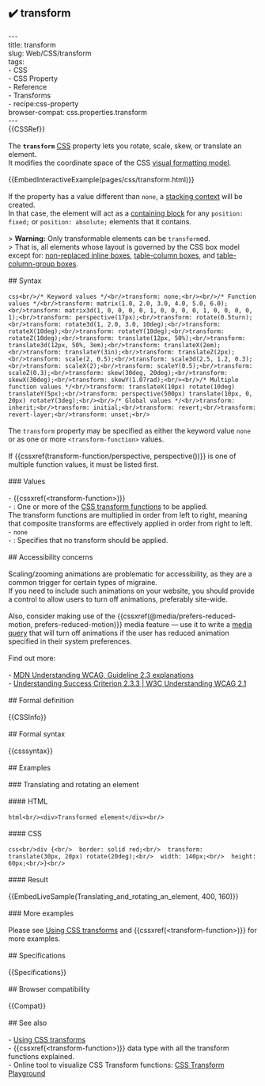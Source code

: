 ## ✔️ transform 
 ---<br/>title: transform<br/>slug: Web/CSS/transform<br/>tags:<br/>  - CSS<br/>  - CSS Property<br/>  - Reference<br/>  - Transforms<br/>  - recipe:css-property<br/>browser-compat: css.properties.transform<br/>---<br/>{{CSSRef}}<br/><br/>The **`transform`** [CSS](/en-US/docs/Web/CSS) property lets you rotate, scale, skew, or translate an element.<br/>It modifies the coordinate space of the CSS [visual formatting model](/en-US/docs/Web/CSS/Visual_formatting_model).<br/><br/>{{EmbedInteractiveExample(pages/css/transform.html)}}<br/><br/>If the property has a value different than `none`, a [stacking context](/en-US/docs/Web/CSS/CSS_Positioning/Understanding_z_index/The_stacking_context) will be created.<br/>In that case, the element will act as a [containing block](/en-US/docs/Web/CSS/Containing_block) for any `position: fixed;` or `position: absolute;` elements that it contains.<br/><br/>> **Warning:** Only transformable elements can be `transform`ed.<br/>> That is, all elements whose layout is governed by the CSS box model except for: [non-replaced inline boxes](/en-US/docs/Web/CSS/Visual_formatting_model#inline-level_elements_and_inline_boxes), [table-column boxes](/en-US/docs/Web/HTML/Element/col), and [table-column-group boxes](/en-US/docs/Web/HTML/Element/colgroup).<br/><br/>## Syntax<br/><br/>```css<br/>/* Keyword values */<br/>transform: none;<br/><br/>/* Function values */<br/>transform: matrix(1.0, 2.0, 3.0, 4.0, 5.0, 6.0);<br/>transform: matrix3d(1, 0, 0, 0, 0, 1, 0, 0, 0, 0, 1, 0, 0, 0, 0, 1);<br/>transform: perspective(17px);<br/>transform: rotate(0.5turn);<br/>transform: rotate3d(1, 2.0, 3.0, 10deg);<br/>transform: rotateX(10deg);<br/>transform: rotateY(10deg);<br/>transform: rotateZ(10deg);<br/>transform: translate(12px, 50%);<br/>transform: translate3d(12px, 50%, 3em);<br/>transform: translateX(2em);<br/>transform: translateY(3in);<br/>transform: translateZ(2px);<br/>transform: scale(2, 0.5);<br/>transform: scale3d(2.5, 1.2, 0.3);<br/>transform: scaleX(2);<br/>transform: scaleY(0.5);<br/>transform: scaleZ(0.3);<br/>transform: skew(30deg, 20deg);<br/>transform: skewX(30deg);<br/>transform: skewY(1.07rad);<br/><br/>/* Multiple function values */<br/>transform: translateX(10px) rotate(10deg) translateY(5px);<br/>transform: perspective(500px) translate(10px, 0, 20px) rotateY(3deg);<br/><br/>/* Global values */<br/>transform: inherit;<br/>transform: initial;<br/>transform: revert;<br/>transform: revert-layer;<br/>transform: unset;<br/>```<br/><br/>The `transform` property may be specified as either the keyword value `none` or as one or more `<transform-function>` values.<br/><br/>If {{cssxref(transform-function/perspective, perspective())}} is one of multiple function values, it must be listed first.<br/><br/>### Values<br/><br/>- {{cssxref(&lt;transform-function&gt;)}}<br/>  - : One or more of the [CSS transform functions](/en-US/docs/Web/CSS/transform-function) to be applied.<br/>    The transform functions are multiplied in order from left to right, meaning that composite transforms are effectively applied in order from right to left.<br/>- `none`<br/>  - : Specifies that no transform should be applied.<br/><br/>## Accessibility concerns<br/><br/>Scaling/zooming animations are problematic for accessibility, as they are a common trigger for certain types of migraine.<br/>If you need to include such animations on your website, you should provide a control to allow users to turn off animations, preferably site-wide.<br/><br/>Also, consider making use of the {{cssxref(@media/prefers-reduced-motion, prefers-reduced-motion)}} media feature — use it to write a [media query](/en-US/docs/Web/CSS/Media_Queries) that will turn off animations if the user has reduced animation specified in their system preferences.<br/><br/>Find out more:<br/><br/>- [MDN Understanding WCAG, Guideline 2.3 explanations](/en-US/docs/Web/Accessibility/Understanding_WCAG/Operable#guideline_2.3_—_seizures_and_physical_reactions_do_not_design_content_in_a_way_that_is_known_to_cause_seizures_or_physical_reactions)<br/>- [Understanding Success Criterion 2.3.3 | W3C Understanding WCAG 2.1](https://www.w3.org/WAI/WCAG21/Understanding/animation-from-interactions)<br/><br/>## Formal definition<br/><br/>{{CSSInfo}}<br/><br/>## Formal syntax<br/><br/>{{csssyntax}}<br/><br/>## Examples<br/><br/>### Translating and rotating an element<br/><br/>#### HTML<br/><br/>```html<br/><div>Transformed element</div><br/>```<br/><br/>#### CSS<br/><br/>```css<br/>div {<br/>  border: solid red;<br/>  transform: translate(30px, 20px) rotate(20deg);<br/>  width: 140px;<br/>  height: 60px;<br/>}<br/>```<br/><br/>#### Result<br/><br/>{{EmbedLiveSample(Translating_and_rotating_an_element, 400, 160)}}<br/><br/>### More examples<br/><br/>Please see [Using CSS transforms](/en-US/docs/Web/CSS/CSS_Transforms/Using_CSS_transforms) and {{cssxref(&lt;transform-function&gt;)}} for more examples.<br/><br/>## Specifications<br/><br/>{{Specifications}}<br/><br/>## Browser compatibility<br/><br/>{{Compat}}<br/><br/>## See also<br/><br/>- [Using CSS transforms](/en-US/docs/Web/CSS/CSS_Transforms/Using_CSS_transforms)<br/>- {{cssxref(&lt;transform-function&gt;)}} data type with all the transform functions explained.<br/>- Online tool to visualize CSS Transform functions: [CSS Transform Playground](https://css-transform.moro.es/)<br/>